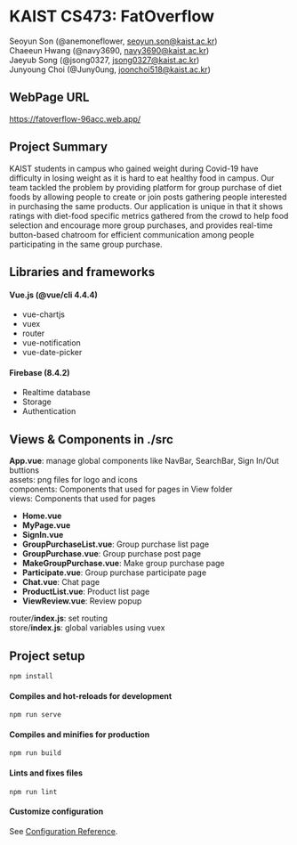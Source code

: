 # KAIST CS473: FatOverflow
Seoyun Son (@anemoneflower, seoyun.son@kaist.ac.kr)  
Chaeeun Hwang (@navy3690, navy3690@kaist.ac.kr)  
Jaeyub Song (@jsong0327, jsong0327@kaist.ac.kr)   
Junyoung Choi (@Juny0ung, joonchoi518@kaist.ac.kr)  

## WebPage URL
https://fatoverflow-96acc.web.app/

## Project Summary
KAIST students in campus who gained weight during Covid-19 have difficulty in losing weight as it is hard to eat healthy food in campus. Our team tackled the problem by providing platform for group purchase of diet foods by allowing people to create or join posts gathering people interested in purchasing the same products. Our application is unique in that it shows ratings with diet-food specific metrics gathered from the crowd to help food selection and encourage more group purchases, and provides real-time button-based chatroom for efficient communication among people participating in the same group purchase.   

## Libraries and frameworks
#### Vue.js (@vue/cli 4.4.4)
  * vue-chartjs  
  * vuex  
  * router  
  * vue-notification
  * vue-date-picker

#### Firebase (8.4.2)
  * Realtime database
  * Storage
  * Authentication

## Views & Components in ./src
__App.vue__: manage global components like NavBar, SearchBar, Sign In/Out buttions   
assets: png files for logo and icons   
components: Components that used for pages in View folder   
views: Components that used for pages   
- __Home.vue__   
- __MyPage.vue__   
- __SignIn.vue__   
- __GroupPurchaseList.vue__: Group purchase list page   
- __GroupPurchase.vue__: Group purchase post page   
- __MakeGroupPurchase.vue__: Make group purchase page   
- __Participate.vue__: Group purchase participate page   
- __Chat.vue__: Chat page   
- __ProductList.vue__: Product list page      
- __ViewReview.vue__: Review popup   

router/__index.js__: set routing   
store/__index.js__: global variables using vuex   


## Project setup
```
npm install
```

#### Compiles and hot-reloads for development
```
npm run serve
```

#### Compiles and minifies for production
```
npm run build
```

#### Lints and fixes files
```
npm run lint
```

#### Customize configuration
See [Configuration Reference](https://cli.vuejs.org/config/).
